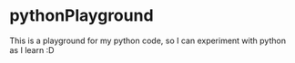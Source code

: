 # pythonPlayground
This is a playground for my python code, so I can experiment with python as I learn :D
